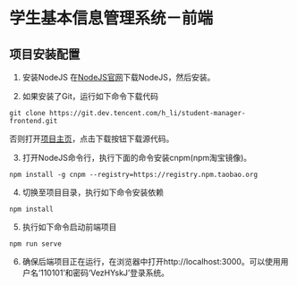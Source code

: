 # 学生基本信息管理系统－前端

## 项目安装配置
1. 安装NodeJS
在[NodeJS官网](https://nodejs.org/zh-cn/)下载NodeJS，然后安装。

2. 如果安装了Git，运行如下命令下载代码
```
git clone https://git.dev.tencent.com/h_li/student-manager-frontend.git
```
否则打开[项目主页](https://dev.tencent.com/u/h_li/p/student-manager-frontend/git)，点击下载按钮下载源代码。

3. 打开NodeJS命令行，执行下面的命令安装cnpm(npm淘宝镜像)。
```
npm install -g cnpm --registry=https://registry.npm.taobao.org
```

4. 切换至项目目录，执行如下命令安装依赖
```
npm install
```

5. 执行如下命令启动前端项目
```
npm run serve
```

6. 确保后端项目正在运行，在浏览器中打开http://localhost:3000。可以使用用户名‘110101’和密码‘VezHYskJ’登录系统。

<!-- ### Compiles and minifies for production
```
npm run build
```

### Run your tests
```
npm run test
```

### Lints and fixes files
```
npm run lint
```

### Customize configuration
See [Configuration Reference](https://cli.vuejs.org/config/). -->
